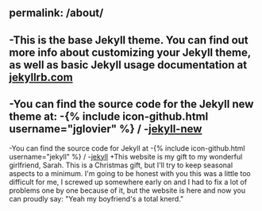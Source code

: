  permalink: /about/
  ---
  
 -This is the base Jekyll theme. You can find out more info about customizing your Jekyll theme, as well as basic Jekyll usage documentation at [jekyllrb.com](http://jekyllrb.com/)
 -
 -You can find the source code for the Jekyll new theme at:
 -{% include icon-github.html username="jglovier" %} /
 -[jekyll-new](https://github.com/jglovier/jekyll-new)
 -
 -You can find the source code for Jekyll at
 -{% include icon-github.html username="jekyll" %} /
 -[jekyll](https://github.com/jekyll/jekyll)
 +This website is my gift to my wonderful girlfriend, Sarah. This is a Christmas gift, but I'll try to keep seasonal aspects to a minimum.   I'm going to be honest with you this was a little too difficult for me, I screwed up somewhere early on and I had to fix a lot of         problems one by one because of it, but the website is here and now you can proudly say: "Yeah my boyfriend's a total knerd." 
